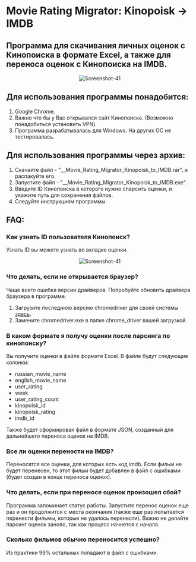 ﻿# Movie Rating Migrator: Kinopoisk -> IMDB

## Программа для скачивания личных оценок с Кинопоиска в формате Excel, а также для переноса оценок с Кинопоиска на IMDB.

<p align="center">

  <img  src="https://i.ibb.co/R9XL3F3/Screenshot-41.png" alt="Screenshot-41">
</p>

## Для использования программы понадобится:
1) Google Chrome.
2) Важно что бы у Вас открывался сайт Кинопоиска. (Возможно понадобиться установить VPN).
3) Программа разрабатывалась для Windows. На других ОС не тестировалась.


## Для использования программы через архив:
1) Cкачайте файл - "__Movie_Rating_Migrator_Kinopoisk_to_IMDB.rar", и распакуйте его.
2) Запустите файл - "__Movie_Rating_Migrator_Kinopoisk_to_IMDB.exe".
3) Введите ID Кинопоиска в которого нужно спарсить оценки, и укажите путь для сохранения файлов.
4) Следуйте инструкциям программы.


## FAQ:
### Как узнать ID пользователя Кинопоиск?

Узнать ID вы можете узнать во вкладке оценки.

<p align="center">

  <img  src="https://i.postimg.cc/ZKtTRCqV/Screenshot-1.png" alt="Screenshot-41">
</p>


### Что делать, если не открывается браузер?

Чаще всего ошибка версии драйверов. Попробуйте обновить драйвера браузера в программе.
1) Загрузите последнюю версию chromedriver для своей системы [здесь](https://chromedriver.chromium.org/downloads).
2) Замените chromedriver.exe в папке chrome_driver вашей загрузкой.


### В каком формате я получу оценки после парсинга по кинопоиску?

Вы получите оценки в файле формате Excel. В файле будут следующие колонки:

- russian_movie_name
- english_movie_name
- user_rating
- week
- user_rating_count
- kinopoisk_id
- kinopoisk_rating
- imdb_id

Также будет сформирован файл в формате JSON, созданный для дальнейшего переноса оценок на IMDB.


### Все ли оценки перености на IMDB?

Переносятся все оценки, для которых есть код imdb. Если фильм не будет перенесен, то этот фильм будет добавлен в файл с ошибками (будет создан в конце переноса оценок).

### Что делать, если при переносе оценок произошел сбой?


Программа запоминает статус работы. Запустите перенос оценок еще раз и он продолжится с места окончания (также еще раз попытается перенести фильмы, которые не удалось перенести).
Важно не делайте парсинг оценок заново, так как процесс начнется с начала.


### Сколько фильмов обычно переносится успешно?

Из практики 99% остальных попадают в файл с ошибками.




